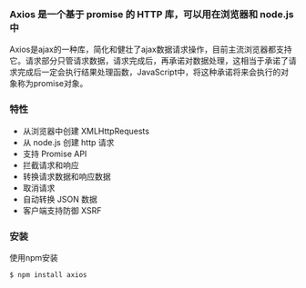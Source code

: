 
### Axios 是一个基于 promise 的 HTTP 库，可以用在浏览器和 node.js 中
Axios是ajax的一种库，简化和健壮了ajax数据请求操作，目前主流浏览器都支持它。请求部分只管请求数据，请求完成后，再承诺对数据处理，这相当于承诺了请求完成后一定会执行结果处理函数，JavaScript中，将这种承诺将来会执行的对象称为promise对象。
### 特性
- 从浏览器中创建 XMLHttpRequests
- 从 node.js 创建 http 请求
- 支持 Promise API
- 拦截请求和响应
- 转换请求数据和响应数据
- 取消请求
- 自动转换 JSON 数据
- 客户端支持防御 XSRF
### 安装
使用npm安装
```html
$ npm install axios
```
